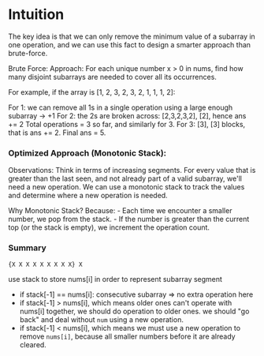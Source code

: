 # Intuition

The key idea is that we can only remove the minimum value of a subarray in one operation, and we can use this fact to design a smarter approach than brute-force.

Brute Force:
Approach:
For each unique number x > 0 in nums, find how many disjoint subarrays are needed to cover all its occurrences.

For example, if the array is [1, 2, 3, 2, 3, 2, 1, 1, 1, 2]:

For 1: we can remove all 1s in a single operation using a large enough subarray → +1
For 2: the 2s are broken across: [2,3,2,3,2], [2], hence ans += 2
Total operations = 3 so far, and similarly for 3.
For 3: [3], [3] blocks, that is ans += 2.
Final ans = 5.

### Optimized Approach (Monotonic Stack):

Observations:
Think in terms of increasing segments.
For every value that is greater than the last seen, and not already part of a valid subarray, we'll need a new operation.
We can use a monotonic stack to track the values and determine where a new operation is needed.

Why Monotonic Stack?
Because:
    - Each time we encounter a smaller number, we pop from the stack.
    - If the number is greater than the current top (or the stack is empty), we increment the operation count.

### Summary

```
{X X X X X X X X X} X
```

use stack to store nums[i] in order to represent subarray segment

- if stack[-1] == nums[i]: consecutive subarray => no extra operation here
- if stack[-1] > nums[i], which means older ones can't operate with nums[i] together, we should do operation to older ones. we should "go back" and deal without `num` using a new operation.
- if stack[-1] < nums[i], which means we must use a new operation to remove `nums[i]`, because all smaller numbers before it are already cleared.